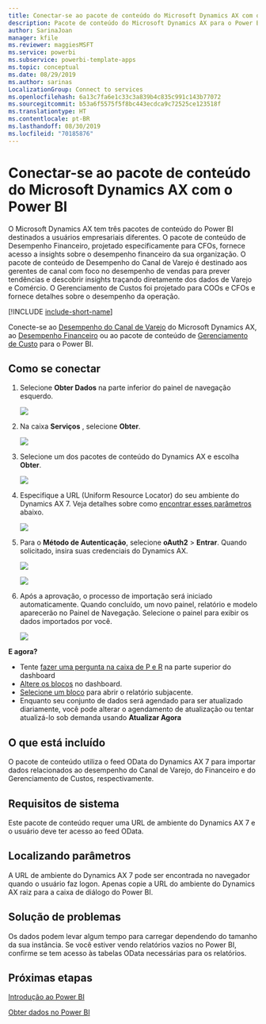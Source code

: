 ```yaml
---
title: Conectar-se ao pacote de conteúdo do Microsoft Dynamics AX com o Power BI
description: Pacote de conteúdo do Microsoft Dynamics AX para o Power BI
author: SarinaJoan
manager: kfile
ms.reviewer: maggiesMSFT
ms.service: powerbi
ms.subservice: powerbi-template-apps
ms.topic: conceptual
ms.date: 08/29/2019
ms.author: sarinas
LocalizationGroup: Connect to services
ms.openlocfilehash: 6a13c7fa6e1c33c3a839b4c835c991c143b77072
ms.sourcegitcommit: b53a6f5575f5f8bc443ecdca9c72525ce123518f
ms.translationtype: HT
ms.contentlocale: pt-BR
ms.lasthandoff: 08/30/2019
ms.locfileid: "70185876"
---
```

# <a name="connect-to-microsoft-dynamics-ax-content-pack-with-power-bi"></a>Conectar-se ao pacote de conteúdo do Microsoft Dynamics AX com o Power BI
O Microsoft Dynamics AX tem três pacotes de conteúdo do Power BI destinados a usuários empresariais diferentes. O pacote de conteúdo de Desempenho Financeiro, projetado especificamente para CFOs, fornece acesso a insights sobre o desempenho financeiro da sua organização. O pacote de conteúdo de Desempenho do Canal de Varejo é destinado aos gerentes de canal com foco no desempenho de vendas para prever tendências e descobrir insights traçando diretamente dos dados de Varejo e Comércio. O Gerenciamento de Custos foi projetado para COOs e CFOs e fornece detalhes sobre o desempenho da operação.

[!INCLUDE [include-short-name](./includes/service-deprecate-content-packs.md)]

Conecte-se ao [Desempenho do Canal de Varejo](https://app.powerbi.com/getdata/services/dynamics-ax-retail-channel-performance) do Microsoft Dynamics AX, ao [Desempenho Financeiro](https://app.powerbi.com/getdata/services/dynamics-ax-financial-performance) ou ao pacote de conteúdo de [Gerenciamento de Custo](https://app.powerbi.com/getdata/services/dynamics-ax-cost-management) para o Power BI.

## <a name="how-to-connect"></a>Como se conectar
1. Selecione **Obter Dados** na parte inferior do painel de navegação esquerdo.
   
   ![](media/service-connect-to-microsoft-dynamics-ax/getdata.png)
2. Na caixa **Serviços** , selecione **Obter**.
   
   ![](media/service-connect-to-microsoft-dynamics-ax/services.png)
3. Selecione um dos pacotes de conteúdo do Dynamics AX e escolha **Obter**.
   
   ![](media/service-connect-to-microsoft-dynamics-ax/mdax.png)
4. Especifique a URL (Uniform Resource Locator) do seu ambiente do Dynamics AX 7. Veja detalhes sobre como [encontrar esses parâmetros](#FindingParams) abaixo.
   
   ![](media/service-connect-to-microsoft-dynamics-ax/params.png)
5. Para o **Método de Autenticação**, selecione **oAuth2** \> **Entrar**. Quando solicitado, insira suas credenciais do Dynamics AX.
   
    ![](media/service-connect-to-microsoft-dynamics-ax/creds.png)
   
    ![](media/service-connect-to-microsoft-dynamics-ax/creds2.png)
6. Após a aprovação, o processo de importação será iniciado automaticamente. Quando concluído, um novo painel, relatório e modelo aparecerão no Painel de Navegação. Selecione o painel para exibir os dados importados por você.
   
     ![](media/service-connect-to-microsoft-dynamics-ax/dashboard.png)

**E agora?**

* Tente [fazer uma pergunta na caixa de P e R](consumer/end-user-q-and-a.md) na parte superior do dashboard
* [Altere os blocos](service-dashboard-edit-tile.md) no dashboard.
* [Selecione um bloco](consumer/end-user-tiles.md) para abrir o relatório subjacente.
* Enquanto seu conjunto de dados será agendado para ser atualizado diariamente, você pode alterar o agendamento de atualização ou tentar atualizá-lo sob demanda usando **Atualizar Agora**

## <a name="whats-included"></a>O que está incluído
O pacote de conteúdo utiliza o feed OData do Dynamics AX 7 para importar dados relacionados ao desempenho do Canal de Varejo, do Financeiro e do Gerenciamento de Custos, respectivamente.

## <a name="system-requirements"></a>Requisitos de sistema
Este pacote de conteúdo requer uma URL de ambiente do Dynamics AX 7 e o usuário deve ter acesso ao feed OData.

## <a name="finding-parameters"></a>Localizando parâmetros
<a name="FindingParams"></a>

A URL de ambiente do Dynamics AX 7 pode ser encontrada no navegador quando o usuário faz logon. Apenas copie a URL do ambiente do Dynamics AX raiz para a caixa de diálogo do Power BI.

## <a name="troubleshooting"></a>Solução de problemas
Os dados podem levar algum tempo para carregar dependendo do tamanho da sua instância. Se você estiver vendo relatórios vazios no Power BI, confirme se tem acesso às tabelas OData necessárias para os relatórios.

## <a name="next-steps"></a>Próximas etapas
[Introdução ao Power BI](service-get-started.md)

[Obter dados no Power BI](service-get-data.md)

